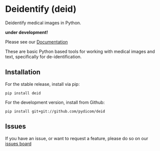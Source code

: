 # Deidentify (deid)

Deidentify medical images in Python.

**under development!**

Please see our [Documentation](https://pydicom.github.io/deid/)

These are basic Python based tools for working with medical images and text, specifically for de-identification.


<script src="assets/js/asciinema-player.js"></script>
<link rel="stylesheet" href="assets/css/asciinema-player.css"/>

<asciinema-player src="assets/asciicast/deid.json" poster="data:text/plain,Intro to deid client" title="Introduction to the deid client" author="vsochat@stanford.edu" cols="140" rows="15" speed="2.0" theme="asciinema"></asciinema-player>

## Installation
For the stable release, install via pip:

```
pip install deid
```

For the development version, install from Github:

```
pip install git+git://github.com/pydicom/deid
```

## Issues
If you have an issue, or want to request a feature, please do so on our [issues board](https://www.github.com/pydicom/deid/issues)
